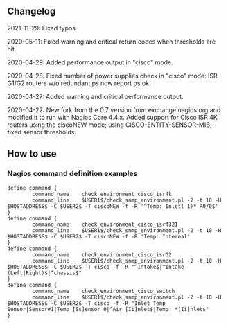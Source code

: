 ## Changelog

2021-11-29: Fixed typos.

2020-05-11: Fixed warning and critical return codes when thresholds are hit.

2020-04-29: Added performance output in "cisco" mode.

2020-04-28: Fixed number of power supplies check in "cisco" mode: ISR G1/G2 routers w/o redundant ps now report ps ok.

2020-04-27: Added warning and critical performance output.

2020-04-22: New fork from the 0.7 version from exchange.nagios.org and modified it to run with Nagios Core 4.4.x.
            Added support for Cisco ISR 4K routers using the ciscoNEW mode; using CISCO-ENTITY-SENSOR-MIB; fixed sensor thresholds.


## How to use
### Nagios command definition examples
```
define command {
        command_name    check_environment_cisco_isr4k
        command_line    $USER1$/check_snmp_environment.pl -2 -t 10 -H $HOSTADDRESS$ -C $USER2$ -T ciscoNEW -f -R '^Temp: Inlet( 1)* R0/0$'
}
define command {
        command_name    check_environment_cisco_isr4321
        command_line    $USER1$/check_snmp_environment.pl -2 -t 10 -H $HOSTADDRESS$ -C $USER2$ -T ciscoNEW -f -R 'Temp: Internal'
}
define command {
        command_name    check_environment_cisco_isrG2
        command_line    $USER1$/check_snmp_environment.pl -2 -t 10 -H $HOSTADDRESS$ -C $USER2$ -T cisco -f -R "^Intake$|^Intake (Left|Right)$|^chassis$"
}
define command {
        command_name    check_environment_cisco_switch
        command_line    $USER1$/check_snmp_environment.pl -2 -t 10 -H $HOSTADDRESS$ -C $USER2$ -T cisco -f -R "Inlet Temp Sensor|Sensor#1|Temp [Ss]ensor 0|^Air [Ii]nlet$|Temp: *[Ii]nlet$"
}
```
